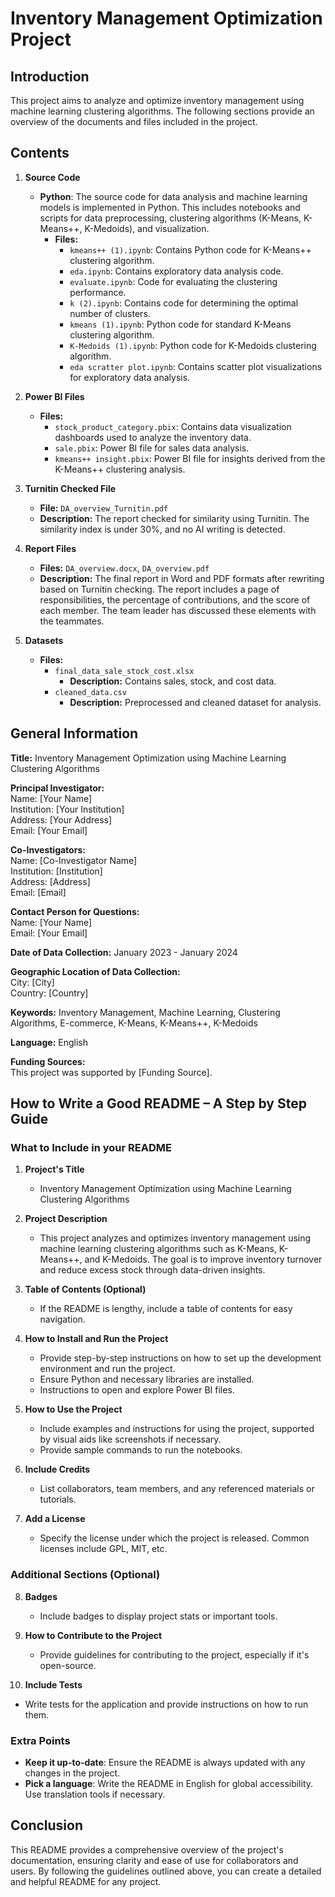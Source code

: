 # Inventory Management Optimization Project

## Introduction
This project aims to analyze and optimize inventory management using machine learning clustering algorithms. The following sections provide an overview of the documents and files included in the project.

## Contents

1. **Source Code**
   - **Python**: The source code for data analysis and machine learning models is implemented in Python. This includes notebooks and scripts for data preprocessing, clustering algorithms (K-Means, K-Means++, K-Medoids), and visualization.
     - **Files:**
       - `kmeans++ (1).ipynb`: Contains Python code for K-Means++ clustering algorithm.
       - `eda.ipynb`: Contains exploratory data analysis code.
       - `evaluate.ipynb`: Code for evaluating the clustering performance.
       - `k (2).ipynb`: Contains code for determining the optimal number of clusters.
       - `kmeans (1).ipynb`: Python code for standard K-Means clustering algorithm.
       - `K-Medoids (1).ipynb`: Python code for K-Medoids clustering algorithm.
       - `eda scratter plot.ipynb`: Contains scatter plot visualizations for exploratory data analysis.

2. **Power BI Files**
   - **Files:**
     - `stock_product_category.pbix`: Contains data visualization dashboards used to analyze the inventory data.
     - `sale.pbix`: Power BI file for sales data analysis.
     - `kmeans++ insight.pbix`: Power BI file for insights derived from the K-Means++ clustering analysis.

3. **Turnitin Checked File**
   - **File:** `DA_overview_Turnitin.pdf`
   - **Description:** The report checked for similarity using Turnitin. The similarity index is under 30%, and no AI writing is detected.

4. **Report Files**
   - **Files:** `DA_overview.docx`, `DA_overview.pdf`
   - **Description:** The final report in Word and PDF formats after rewriting based on Turnitin checking. The report includes a page of responsibilities, the percentage of contributions, and the score of each member. The team leader has discussed these elements with the teammates.

5. **Datasets**
   - **Files:**
     - `final_data_sale_stock_cost.xlsx`
       - **Description:** Contains sales, stock, and cost data.
     - `cleaned_data.csv`
       - **Description:** Preprocessed and cleaned dataset for analysis.

## General Information

**Title:** Inventory Management Optimization using Machine Learning Clustering Algorithms

**Principal Investigator:**  
Name: [Your Name]  
Institution: [Your Institution]  
Address: [Your Address]  
Email: [Your Email]

**Co-Investigators:**  
Name: [Co-Investigator Name]  
Institution: [Institution]  
Address: [Address]  
Email: [Email]

**Contact Person for Questions:**  
Name: [Your Name]  
Email: [Your Email]

**Date of Data Collection:** January 2023 - January 2024

**Geographic Location of Data Collection:**  
City: [City]  
Country: [Country]

**Keywords:** Inventory Management, Machine Learning, Clustering Algorithms, E-commerce, K-Means, K-Means++, K-Medoids

**Language:** English

**Funding Sources:**  
This project was supported by [Funding Source].

## How to Write a Good README – A Step by Step Guide

### What to Include in your README

1. **Project's Title**
   - Inventory Management Optimization using Machine Learning Clustering Algorithms

2. **Project Description**
   - This project analyzes and optimizes inventory management using machine learning clustering algorithms such as K-Means, K-Means++, and K-Medoids. The goal is to improve inventory turnover and reduce excess stock through data-driven insights.

3. **Table of Contents (Optional)**
   - If the README is lengthy, include a table of contents for easy navigation.

4. **How to Install and Run the Project**
   - Provide step-by-step instructions on how to set up the development environment and run the project. 
   - Ensure Python and necessary libraries are installed.
   - Instructions to open and explore Power BI files.

5. **How to Use the Project**
   - Include examples and instructions for using the project, supported by visual aids like screenshots if necessary.
   - Provide sample commands to run the notebooks.

6. **Include Credits**
   - List collaborators, team members, and any referenced materials or tutorials.

7. **Add a License**
   - Specify the license under which the project is released. Common licenses include GPL, MIT, etc.

### Additional Sections (Optional)

8. **Badges**
   - Include badges to display project stats or important tools.

9. **How to Contribute to the Project**
   - Provide guidelines for contributing to the project, especially if it's open-source.

10. **Include Tests**
   - Write tests for the application and provide instructions on how to run them.

### Extra Points
- **Keep it up-to-date**: Ensure the README is always updated with any changes in the project.
- **Pick a language**: Write the README in English for global accessibility. Use translation tools if necessary.

## Conclusion
This README provides a comprehensive overview of the project's documentation, ensuring clarity and ease of use for collaborators and users. By following the guidelines outlined above, you can create a detailed and helpful README for any project.

